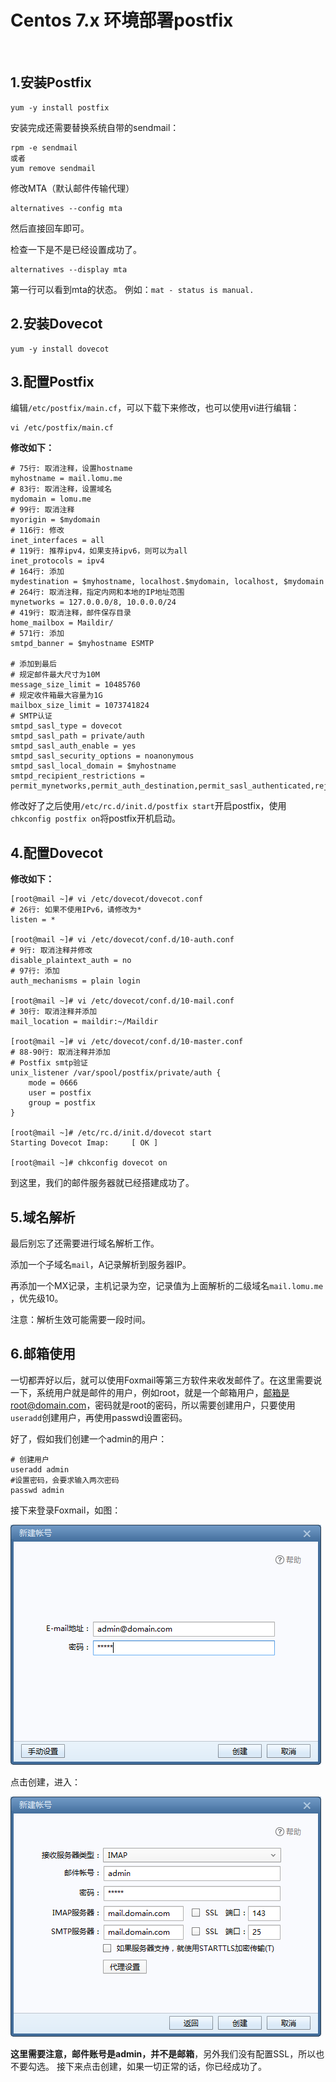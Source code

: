 # Centos 7.x 环境部署postfix

‍

## 1.安装Postfix

```
yum -y install postfix
```

安装完成还需要替换系统自带的sendmail：

```
rpm -e sendmail
或者
yum remove sendmail
```

修改MTA（默认邮件传输代理）

```
alternatives --config mta
```

然后直接回车即可。

检查一下是不是已经设置成功了。

```
alternatives --display mta
```

第一行可以看到mta的状态。 例如：`mat - status is manual.`​

## 2.安装Dovecot

```
yum -y install dovecot
```

## 3.配置Postfix

编辑`/etc/postfix/main.cf`​，可以下载下来修改，也可以使用vi进行编辑：

```
vi /etc/postfix/main.cf
```

**修改如下：**

```
# 75行: 取消注释，设置hostname
myhostname = mail.lomu.me
# 83行: 取消注释，设置域名
mydomain = lomu.me
# 99行: 取消注释
myorigin = $mydomain
# 116行: 修改
inet_interfaces = all
# 119行: 推荐ipv4，如果支持ipv6，则可以为all
inet_protocols = ipv4
# 164行: 添加
mydestination = $myhostname, localhost.$mydomain, localhost, $mydomain
# 264行: 取消注释，指定内网和本地的IP地址范围
mynetworks = 127.0.0.0/8, 10.0.0.0/24
# 419行: 取消注释，邮件保存目录
home_mailbox = Maildir/
# 571行: 添加
smtpd_banner = $myhostname ESMTP

# 添加到最后
# 规定邮件最大尺寸为10M
message_size_limit = 10485760
# 规定收件箱最大容量为1G
mailbox_size_limit = 1073741824
# SMTP认证
smtpd_sasl_type = dovecot
smtpd_sasl_path = private/auth
smtpd_sasl_auth_enable = yes
smtpd_sasl_security_options = noanonymous
smtpd_sasl_local_domain = $myhostname
smtpd_recipient_restrictions = permit_mynetworks,permit_auth_destination,permit_sasl_authenticated,reject
```

修改好了之后使用`/etc/rc.d/init.d/postfix start`​开启postfix，使用`chkconfig postfix on`​将postfix开机启动。

## 4.配置Dovecot

**修改如下：**

```
[root@mail ~]# vi /etc/dovecot/dovecot.conf
# 26行: 如果不使用IPv6，请修改为*
listen = *

[root@mail ~]# vi /etc/dovecot/conf.d/10-auth.conf
# 9行: 取消注释并修改
disable_plaintext_auth = no
# 97行: 添加
auth_mechanisms = plain login

[root@mail ~]# vi /etc/dovecot/conf.d/10-mail.conf
# 30行: 取消注释并添加
mail_location = maildir:~/Maildir

[root@mail ~]# vi /etc/dovecot/conf.d/10-master.conf
# 88-90行: 取消注释并添加
# Postfix smtp验证
unix_listener /var/spool/postfix/private/auth {
    mode = 0666
    user = postfix
    group = postfix
}

[root@mail ~]# /etc/rc.d/init.d/dovecot start
Starting Dovecot Imap:     [ OK ]

[root@mail ~]# chkconfig dovecot on 
```

到这里，我们的邮件服务器就已经搭建成功了。

## 5.域名解析

最后别忘了还需要进行域名解析工作。

添加一个子域名`mail`​，A记录解析到服务器IP。

再添加一个MX记录，主机记录为空，记录值为上面解析的二级域名`mail.lomu.me`​，优先级10。

注意：解析生效可能需要一段时间。

## 6.邮箱使用

一切都弄好以后，就可以使用Foxmail等第三方软件来收发邮件了。在这里需要说一下，系统用户就是邮件的用户，例如root，就是一个邮箱用户，邮箱是root@domain.com，密码就是root的密码，所以需要创建用户，只要使用`useradd`​创建用户，再使用passwd设置密码。

好了，假如我们创建一个admin的用户：

```
# 创建用户
useradd admin
#设置密码，会要求输入两次密码
passwd admin
```

接下来登录Foxmail，如图：

​![登录Foxmail](assets/net-img-20150420151540-20231030150608-ipdg455.png)​

点击创建，进入：

​![登录Foxmail](assets/net-img-20150420153227-20231030150609-fy5gl3a.png)​

**这里需要注意，邮件账号是admin，并不是邮箱**，另外我们没有配置SSL，所以也不要勾选。 接下来点击创建，如果一切正常的话，你已经成功了。

‍
